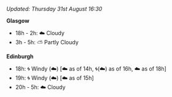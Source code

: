 *Updated: Thursday 31st August 16:30*

**Glasgow**

* 18h - 2h: :cloud: Cloudy
* 3h - 5h: :partly_sunny: Partly Cloudy

**Edinburgh**

* 18h: :cyclone: Windy (:cloud:) [:cloud: as of 14h, :cyclone:(:cloud:) as of 16h, :cloud: as of 18h]
* 19h: :cyclone: Windy (:cloud:) [:cloud: as of 15h]
* 20h - 5h: :cloud: Cloudy
